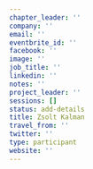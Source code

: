 ```yaml
---
chapter_leader: ''
company: ''
email: ''
eventbrite_id: ''
facebook: ''
image: ''
job_title: ''
linkedin: ''
notes: ''
project_leader: ''
sessions: []
status: add-details
title: Zsolt Kalman
travel_from: ''
twitter: ''
type: participant
website: ''
---
```


<!-- put more details about participant here -->
